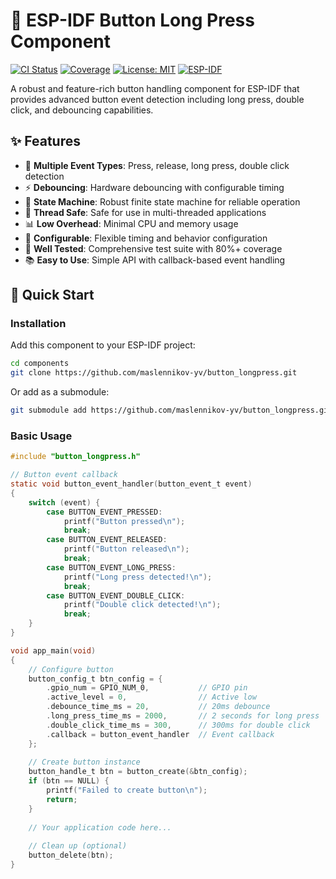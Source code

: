 # 🔘 ESP-IDF Button Long Press Component

[![CI Status](https://github.com/maslennikov-yv/button_longpress/workflows/CI/badge.svg)](https://github.com/maslennikov-yv/button_longpress/actions)
[![Coverage](https://img.shields.io/badge/coverage-80%2B-brightgreen)](https://github.com/maslennikov-yv/button_longpress/actions)
[![License: MIT](https://img.shields.io/badge/License-MIT-yellow.svg)](https://opensource.org/licenses/MIT)
[![ESP-IDF](https://img.shields.io/badge/ESP--IDF-v4.4%2B-blue)](https://github.com/espressif/esp-idf)

A robust and feature-rich button handling component for ESP-IDF that provides advanced button event detection including long press, double click, and debouncing capabilities.

## ✨ Features

- 🔘 **Multiple Event Types**: Press, release, long press, double click detection
- ⚡ **Debouncing**: Hardware debouncing with configurable timing
- 🔄 **State Machine**: Robust finite state machine for reliable operation
- 🧵 **Thread Safe**: Safe for use in multi-threaded applications
- 📊 **Low Overhead**: Minimal CPU and memory usage
- 🎯 **Configurable**: Flexible timing and behavior configuration
- 🧪 **Well Tested**: Comprehensive test suite with 80%+ coverage
- 📚 **Easy to Use**: Simple API with callback-based event handling

## 🚀 Quick Start

### Installation

Add this component to your ESP-IDF project:

```bash
cd components
git clone https://github.com/maslennikov-yv/button_longpress.git
```

Or add as a submodule:

```bash
git submodule add https://github.com/maslennikov-yv/button_longpress.git components/button_longpress
```

### Basic Usage

```c
#include "button_longpress.h"

// Button event callback
static void button_event_handler(button_event_t event)
{
    switch (event) {
        case BUTTON_EVENT_PRESSED:
            printf("Button pressed\n");
            break;
        case BUTTON_EVENT_RELEASED:
            printf("Button released\n");
            break;
        case BUTTON_EVENT_LONG_PRESS:
            printf("Long press detected!\n");
            break;
        case BUTTON_EVENT_DOUBLE_CLICK:
            printf("Double click detected!\n");
            break;
    }
}

void app_main(void)
{
    // Configure button
    button_config_t btn_config = {
        .gpio_num = GPIO_NUM_0,           // GPIO pin
        .active_level = 0,                // Active low
        .debounce_time_ms = 20,           // 20ms debounce
        .long_press_time_ms = 2000,       // 2 seconds for long press
        .double_click_time_ms = 300,      // 300ms for double click
        .callback = button_event_handler  // Event callback
    };
    
    // Create button instance
    button_handle_t btn = button_create(&btn_config);
    if (btn == NULL) {
        printf("Failed to create button\n");
        return;
    }
    
    // Your application code here...
    
    // Clean up (optional)
    button_delete(btn);
}
